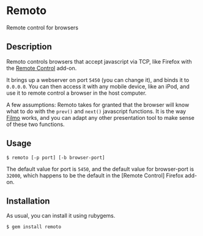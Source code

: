 Remoto
======

Remote control for browsers

Description
-----------

Remoto controls browsers that accept javascript via TCP, like Firefox
with the [Remote Control][rc] add-on.

It brings up a webserver on port `5450` (you can change it), and binds
it to `0.0.0.0`. You can then access it with any mobile device, like
an iPod, and use it to remote control a browser in the host computer.

A few assumptions: Remoto takes for granted that the browser will know
what to do with the `prev()` and `next()` javascript functions. It is
the way [Filmo][filmo] works, and you can adapt any other presentation
tool to make sense of these two functions.

[rc]: https://addons.mozilla.org/en-US/firefox/addon/remote-control/
[filmo]: http://files.soveran.com/filmo

## Usage

```
$ remoto [-p port] [-b browser-port]
```

The default value for port is `5450`, and the default value for
browser-port is `32000`, which happens to be the default in the
[Remote Control] Firefox add-on.

## Installation

As usual, you can install it using rubygems.

```
$ gem install remoto
```
